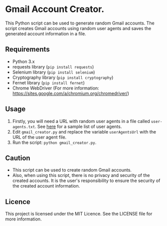 # Gmail Account Creator.

This Python script can be used to generate random Gmail accounts. The script creates Gmail accounts using random user agents and saves the generated account information in a file.

## Requirements
- Python 3.x
- requests library (`pip install requests`)
- Selenium library (`pip install selenium`)
- Cryptography library (`pip install cryptography`)
- Fernet library (`pip install fernet`)
- Chrome WebDriver (For more information: https://sites.google.com/a/chromium.org/chromedriver/)

## Usage

1. Firstly, you will need a URL with random user agents in a file called `user-agents.txt`. See [here](https://gist.githubusercontent.com/pzb/b4b6f57144aea7827ae4/raw/cf847b76a142955b1410c8bcef3aabe221a63db1/user-agents.txt) for a sample list of user agents.
2. Edit `gmail_creator.py` and replace the variable `userAgentsUrl` with the URL of the user agent file.
3. Run the script: `python gmail_creator.py`.

## Caution

- This script can be used to create random Gmail accounts.
- Also, when using this script, there is no privacy and security of the created accounts. It is the user's responsibility to ensure the security of the created account information.

## Licence

This project is licensed under the MIT Licence. See the LICENSE file for more information.

